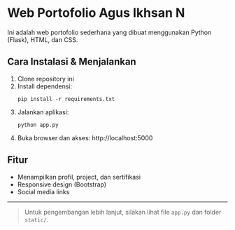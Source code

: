 # Web Portofolio Agus Ikhsan N

Ini adalah web portofolio sederhana yang dibuat menggunakan Python (Flask), HTML, dan CSS.

## Cara Instalasi & Menjalankan

1. Clone repository ini
2. Install dependensi:
   ```
   pip install -r requirements.txt
   ```
3. Jalankan aplikasi:
   ```
   python app.py
   ```
4. Buka browser dan akses: http://localhost:5000

## Fitur
- Menampilkan profil, project, dan sertifikasi
- Responsive design (Bootstrap)
- Social media links

---

> Untuk pengembangan lebih lanjut, silakan lihat file `app.py` dan folder `static/`. 
